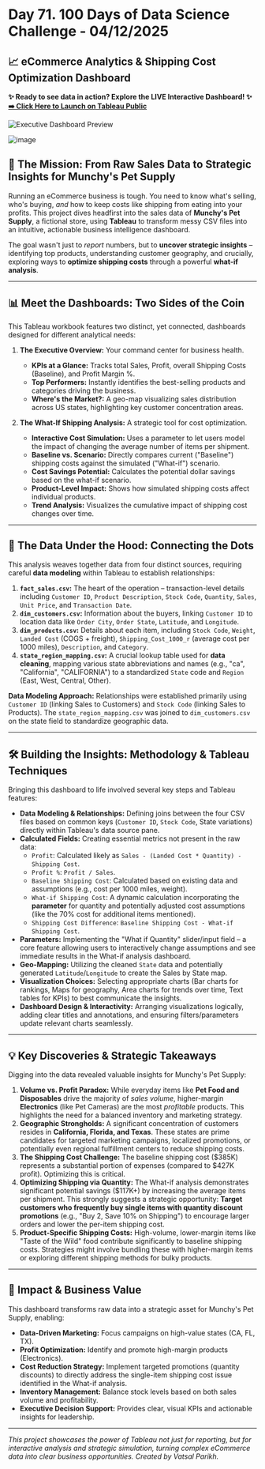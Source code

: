 # Day 71. 100 Days of Data Science Challenge - 04/12/2025

## 📈 eCommerce Analytics & Shipping Cost Optimization Dashboard

**✨ Ready to see data in action? Explore the LIVE Interactive Dashboard! ✨**
**[➡️ Click Here to Launch on Tableau Public](https://public.tableau.com/app/profile/vatsalparikh/viz/EcommerceDataAnalysisDashboard/What-ifAnalysis)**

![Executive Dashboard Preview](https://pplx-res.cloudinary.com/image/upload/v1744505516/user_uploads/ITgdeUFGdFUnqya/1.jpg)

![image](https://github.com/user-attachments/assets/5e6e4f38-0eb7-4031-96c5-c66af904bdc8)

## 🚀 The Mission: From Raw Sales Data to Strategic Insights for Munchy's Pet Supply

Running an eCommerce business is tough. You need to know what's selling, who's buying, *and* how to keep costs like shipping from eating into your profits. This project dives headfirst into the sales data of **Munchy's Pet Supply**, a fictional store, using **Tableau** to transform messy CSV files into an intuitive, actionable business intelligence dashboard.

The goal wasn't just to *report* numbers, but to **uncover strategic insights** – identifying top products, understanding customer geography, and crucially, exploring ways to **optimize shipping costs** through a powerful **what-if analysis**.

---

## 📊 Meet the Dashboards: Two Sides of the Coin

This Tableau workbook features two distinct, yet connected, dashboards designed for different analytical needs:

1.  **The Executive Overview:** Your command center for business health.
    *   **KPIs at a Glance:** Tracks total Sales, Profit, overall Shipping Costs (Baseline), and Profit Margin %.
    *   **Top Performers:** Instantly identifies the best-selling products and categories driving the business.
    *   **Where's the Market?:** A geo-map visualizing sales distribution across US states, highlighting key customer concentration areas.

2.  **The What-If Shipping Analysis:** A strategic tool for cost optimization.
    *   **Interactive Cost Simulation:** Uses a parameter to let users model the impact of changing the average number of items per shipment.
    *   **Baseline vs. Scenario:** Directly compares current ("Baseline") shipping costs against the simulated ("What-if") scenario.
    *   **Cost Savings Potential:** Calculates the potential dollar savings based on the what-if scenario.
    *   **Product-Level Impact:** Shows how simulated shipping costs affect individual products.
    *   **Trend Analysis:** Visualizes the cumulative impact of shipping cost changes over time.

---

## 💾 The Data Under the Hood: Connecting the Dots

This analysis weaves together data from four distinct sources, requiring careful **data modeling** within Tableau to establish relationships:

1.  **`fact_sales.csv`:** The heart of the operation – transaction-level details including `Customer ID`, `Product Description`, `Stock Code`, `Quantity`, `Sales`, `Unit Price`, and `Transaction Date`.
2.  **`dim_customers.csv`:** Information about the buyers, linking `Customer ID` to location data like `Order City`, `Order State`, `Latitude`, and `Longitude`.
3.  **`dim_products.csv`:** Details about each item, including `Stock Code`, `Weight`, `Landed Cost` (COGS + freight), `Shipping_Cost_1000_r` (average cost per 1000 miles), `Description`, and `Category`.
4.  **`state_region_mapping.csv`:** A crucial lookup table used for **data cleaning**, mapping various state abbreviations and names (e.g., "ca", "California", "CALIFORNIA") to a standardized `State` code and `Region` (East, West, Central, Other).

**Data Modeling Approach:** Relationships were established primarily using `Customer ID` (linking Sales to Customers) and `Stock Code` (linking Sales to Products). The `state_region_mapping.csv` was joined to `dim_customers.csv` on the state field to standardize geographic data.

---

## 🛠️ Building the Insights: Methodology & Tableau Techniques

Bringing this dashboard to life involved several key steps and Tableau features:

*   **Data Modeling & Relationships:** Defining joins between the four CSV files based on common keys (`Customer ID`, `Stock Code`, State variations) directly within Tableau's data source pane.
*   **Calculated Fields:** Creating essential metrics not present in the raw data:
    *   `Profit`: Calculated likely as `Sales - (Landed Cost * Quantity) - Shipping Cost`.
    *   `Profit %`: `Profit / Sales`.
    *   `Baseline Shipping Cost`: Calculated based on existing data and assumptions (e.g., cost per 1000 miles, weight).
    *   `What-if Shipping Cost`: A dynamic calculation incorporating the **parameter** for quantity and potentially adjusted cost assumptions (like the 70% cost for additional items mentioned).
    *   `Shipping Cost Difference`: `Baseline Shipping Cost - What-if Shipping Cost`.
*   **Parameters:** Implementing the "What if Quantity" slider/input field – a core feature allowing users to interactively change assumptions and see immediate results in the What-if analysis dashboard.
*   **Geo-Mapping:** Utilizing the cleaned `State` data and potentially generated `Latitude`/`Longitude` to create the Sales by State map.
*   **Visualization Choices:** Selecting appropriate charts (Bar charts for rankings, Maps for geography, Area charts for trends over time, Text tables for KPIs) to best communicate the insights.
*   **Dashboard Design & Interactivity:** Arranging visualizations logically, adding clear titles and annotations, and ensuring filters/parameters update relevant charts seamlessly.

---

## 💡 Key Discoveries & Strategic Takeaways

Digging into the data revealed valuable insights for Munchy's Pet Supply:

1.  **Volume vs. Profit Paradox:** While everyday items like **Pet Food and Disposables** drive the majority of *sales volume*, higher-margin **Electronics** (like Pet Cameras) are the most *profitable* products. This highlights the need for a balanced inventory and marketing strategy.
2.  **Geographic Strongholds:** A significant concentration of customers resides in **California, Florida, and Texas**. These states are prime candidates for targeted marketing campaigns, localized promotions, or potentially even regional fulfillment centers to reduce shipping costs.
3.  **The Shipping Cost Challenge:** The baseline shipping cost ($385K) represents a substantial portion of expenses (compared to $427K profit). Optimizing this is critical.
4.  **Optimizing Shipping via Quantity:** The What-if analysis demonstrates significant potential savings ($117K+) by increasing the average items per shipment. This strongly suggests a strategic opportunity: **Target customers who frequently buy single items with quantity discount promotions** (e.g., "Buy 2, Save 10% on Shipping") to encourage larger orders and lower the per-item shipping cost.
5.  **Product-Specific Shipping Costs:** High-volume, lower-margin items like "Taste of the Wild" food contribute significantly to baseline shipping costs. Strategies might involve bundling these with higher-margin items or exploring different shipping methods for bulky products.

---

## 🚀 Impact & Business Value

This dashboard transforms raw data into a strategic asset for Munchy's Pet Supply, enabling:

*   **Data-Driven Marketing:** Focus campaigns on high-value states (CA, FL, TX).
*   **Profit Optimization:** Identify and promote high-margin products (Electronics).
*   **Cost Reduction Strategy:** Implement targeted promotions (quantity discounts) to directly address the single-item shipping cost issue identified in the What-if analysis.
*   **Inventory Management:** Balance stock levels based on both sales volume and profitability.
*   **Executive Decision Support:** Provides clear, visual KPIs and actionable insights for leadership.

---

*This project showcases the power of Tableau not just for reporting, but for interactive analysis and strategic simulation, turning complex eCommerce data into clear business opportunities. Created by Vatsal Parikh.*
